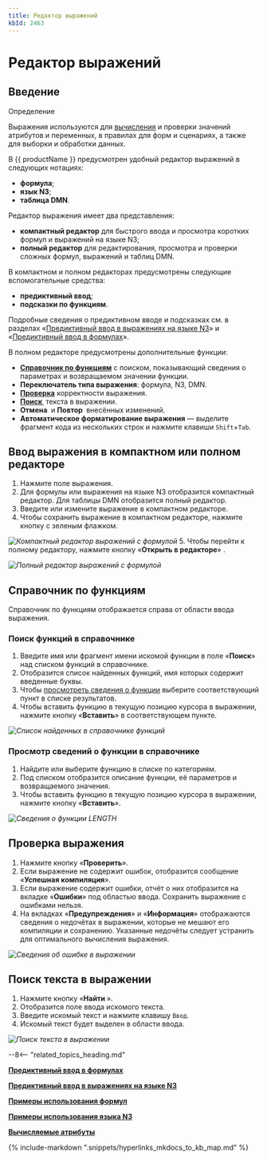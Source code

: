 ```yaml
---
title: Редактор выражений
kbId: 2463
---
```


# Редактор выражений

## Введение

Определение

Выражения используются для [вычисления](https://kb.comindware.ru/article.php?id=2254) и проверки значений атрибутов и переменных, в правилах для форм и сценариях, а также для выборки и обработки данных.

В {{ productName }} предусмотрен удобный редактор выражений в следующих нотациях:

- **формула**;
- **язык N3**;
- **таблица DMN**.

Редактор выражения имеет два представления:

- **компактный редактор** для быстрого ввода и просмотра коротких формул и выражений на языке N3;
- **полный редактор** для редактирования, просмотра и проверки сложных формул, выражений и таблиц DMN.

В компактном и полном редакторах предусмотрены следующие вспомогательные средства:

- **предиктивный ввод**;
- **подсказки по функциям**.

Подробные сведения о предиктивном вводе и подсказках см. в разделах «[Предиктивный ввод в выражениях на языке N3](https://kb.comindware.ru/article.php?id=2460)» и «[Предиктивный ввод в формулах](https://kb.comindware.ru/article.php?id=2468)».

В полном редакторе предусмотрены дополнительные функции:

- **[Справочник по функциям](#mcetoc_1h81qrjbv1)** с поиском, показывающий сведения о параметрах и возвращаемом значении функции.
- **Переключатель типа выражения**: формула, N3, DMN.
- **[Проверка](#mcetoc_1h81qrjbv4)** корректности выражения.
- **[Поиск *‌*](#mcetoc_1h81qrjbv5)** текста в выражении.
- **Отмена *‌*** и **Повтор *‌*** внесённых изменений.
- **Автоматическое форматирование выражения** — выделите фрагмент кода из нескольких строк и нажмите клавиши `Shift`+`Tab`.

## Ввод выражения в компактном или полном редакторе

1. Нажмите поле выражения.
2. Для формулы или выражения на языке N3 отобразится компактный редактор. Для таблицы DMN отобразится полный редактор.
3. Введите или измените выражение в компактном редакторе.
4. Чтобы сохранить выражение в компактном редакторе, нажмите кнопку с зеленым флажком.

_![Компактный редактор выражений с формулой](https://kb.comindware.ru/assets/calculated_attribute_compact_editor.png)_
5. Чтобы перейти к полному редактору, нажмите кнопку «**Открыть в редакторе**» *‌*.

_![Полный редактор выражений с формулой](https://kb.comindware.ru/assets/expression_editor.png)_

## Справочник по функциям

Справочник по функциям отображается справа от области ввода выражения.

### Поиск функций в справочнике

1. Введите имя или фрагмент имени искомой функции в поле «**Поиск**» над списком функций в справочнике.
2. Отобразится список найденных функций, имя которых содержит введенные буквы.
3. Чтобы [просмотреть сведения о функции](#mcetoc_1h81qrjbv3) выберите соответствующий пункт в списке результатов.
4. Чтобы вставить функцию в текущую позицию курсора в выражении, нажмите кнопку «**Вставить**» в соответствующем пункте.

_![Список найденных в справочнике функций](https://kb.comindware.ru/assets/expression_editor_found_functions.png)_

### Просмотр сведений о функции в справочнике

1. Найдите или выберите функцию в списке по категориям.
2. Под списком отобразится описание функции, её параметров и возвращаемого значения.
3. Чтобы вставить функцию в текущую позицию курсора в выражении, нажмите кнопку «**Вставить**».

_![Сведения о функции LENGTH](https://kb.comindware.ru/assets/expression_editor_function_info.png)_

## Проверка выражения

1. Нажмите кнопку «**Проверить**».
2. Если выражение не содержит ошибок, отобразится сообщение «**Успешная компиляция**».
3. Если выражение содержит ошибки, отчёт о них отобразится на вкладке «**Ошибки**» под областью ввода. Сохранить выражение с ошибками нельзя.
4. На вкладках «**Предупреждения**» и «**Информация**» отображаются сведения о недочётах в выражении, которые не мешают его компиляции и сохранению. Указанные недочёты следует устранить для оптимального вычисления выражения.

_![Сведения об ошибке в выражении](https://kb.comindware.ru/assets/expression_editor_function_error_report.png)_

## Поиск текста в выражении

1. Нажмите кнопку «**Найти *‌***».
2. Отобразится поле ввода искомого текста.
3. Введите искомый текст и нажмите клавишу `Ввод`.
4. Искомый текст будет выделен в области ввода.

_![Поиск текста в выражении](https://kb.comindware.ru/assets/expression_editor_found_text.png)_

--8<-- "related_topics_heading.md"

**[Предиктивный ввод в формулах](https://kb.comindware.ru/article.php?id=2468)**

**[Предиктивный ввод в выражениях на языке N3](https://kb.comindware.ru/article.php?id=2460)**

**[Примеры использования формул](https://kb.comindware.ru/category.php?id=409)**

**[Примеры использования языка N3](https://kb.comindware.ru/category.php?id=408)**

**[Вычисляемые атрибуты](https://kb.comindware.ru/article.php?id=2254)**

{% include-markdown ".snippets/hyperlinks_mkdocs_to_kb_map.md" %}
